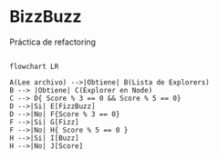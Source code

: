 # BizzBuzz

Práctica de refactoring

```mermaid

flowchart LR

A(Lee archivo) -->|Obtiene| B(Lista de Explorers)
B --> |Obtiene| C(Explorer en Node)
C --> D{ Score % 3 == 0 && Score % 5 == 0}
D -->|Si| E[FizzBuzz]
D -->|No| F{Score % 3 == 0}
F -->|Si| G[Fizz]
F -->|No| H{ Score % 5 == 0 }
H -->|Si| I[Buzz]
H -->|No| J[Score]

```


